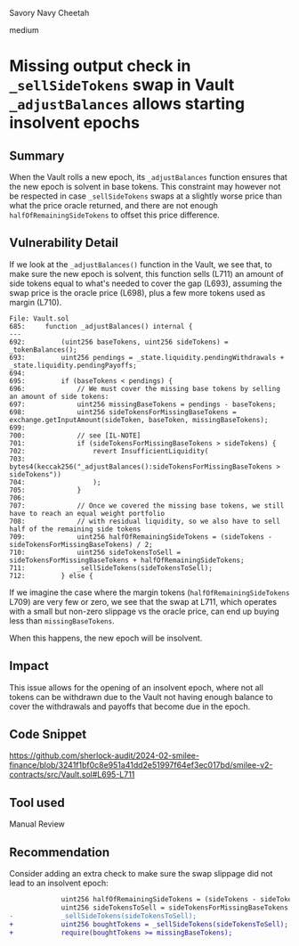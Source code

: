 Savory Navy Cheetah

medium

# Missing output check in `_sellSideTokens` swap in Vault `_adjustBalances` allows starting insolvent epochs

## Summary

When the Vault rolls a new epoch, its `_adjustBalances` function ensures that the new epoch is solvent in base tokens. This constraint may however not be respected in case `_sellSideTokens` swaps at a slightly worse price than what the price oracle returned, and there are not enough `halfOfRemainingSideTokens` to offset this price difference.

## Vulnerability Detail

If we look at the `_adjustBalances()` function in the Vault, we see that, to make sure the new epoch is solvent, this function sells (L711) an amount of side tokens equal to what's needed to cover the gap (L693), assuming the swap price is the oracle price (L698), plus a few more tokens used as margin (L710). 

```Solidity
File: Vault.sol
685:     function _adjustBalances() internal {
---
692:         (uint256 baseTokens, uint256 sideTokens) = _tokenBalances();
693:         uint256 pendings = _state.liquidity.pendingWithdrawals + _state.liquidity.pendingPayoffs;
694: 
695:         if (baseTokens < pendings) {
696:             // We must cover the missing base tokens by selling an amount of side tokens:
697:             uint256 missingBaseTokens = pendings - baseTokens;
698:             uint256 sideTokensForMissingBaseTokens = exchange.getInputAmount(sideToken, baseToken, missingBaseTokens);
699: 
700:             // see [IL-NOTE]
701:             if (sideTokensForMissingBaseTokens > sideTokens) {
702:                 revert InsufficientLiquidity(
703:                     bytes4(keccak256("_adjustBalances():sideTokensForMissingBaseTokens > sideTokens"))
704:                 );
705:             }
706: 
707:             // Once we covered the missing base tokens, we still have to reach an equal weight portfolio
708:             // with residual liquidity, so we also have to sell half of the remaining side tokens
709:             uint256 halfOfRemainingSideTokens = (sideTokens - sideTokensForMissingBaseTokens) / 2;
710:             uint256 sideTokensToSell = sideTokensForMissingBaseTokens + halfOfRemainingSideTokens;
711:             _sellSideTokens(sideTokensToSell);
712:         } else {
```

If we imagine the case where the margin tokens (`halfOfRemainingSideTokens` L709) are very few or zero, we see that the swap at L711, which operates with a small but non-zero slippage vs the oracle price, can end up buying less than `missingBaseTokens`.

When this happens, the new epoch will be insolvent.

## Impact

This issue allows for the opening of an insolvent epoch, where not all tokens can be withdrawn due to the Vault not having enough balance to cover the withdrawals and payoffs that become due in the epoch.

## Code Snippet

https://github.com/sherlock-audit/2024-02-smilee-finance/blob/3241f1bf0c8e951a41dd2e51997f64ef3ec017bd/smilee-v2-contracts/src/Vault.sol#L695-L711

## Tool used

Manual Review

## Recommendation
Consider adding an extra check to make sure the swap slippage did not lead to an insolvent epoch:

```diff
             uint256 halfOfRemainingSideTokens = (sideTokens - sideTokensForMissingBaseTokens) / 2;
             uint256 sideTokensToSell = sideTokensForMissingBaseTokens + halfOfRemainingSideTokens;
-            _sellSideTokens(sideTokensToSell);
+            uint256 boughtTokens = _sellSideTokens(sideTokensToSell);
+            require(boughtTokens >= missingBaseTokens);
```